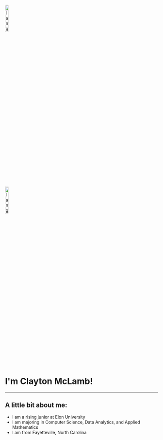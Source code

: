 <p align="left"><img width=15%" src="https://github.com/alansmathew/alansmathew/raw/master/lang.gif" alt="lang image here" /></p>
<p align="left"><img width=15%" src="http://gif-007.tumblr.com/post/129637950970/top-trending-gif" alt="lang image here" /></p>

  
# I'm Clayton McLamb!
---
  
## A little bit about me:
  
  * I am a rising junior at Elon University
  * I am majoring in Computer Science, Data Analytics, and Applied Mathematics 
  * I am from Fayetteville, North Carolina
    
## 
  
